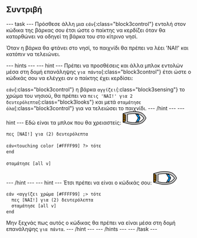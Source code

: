 ## Συντριβή

\--- task \--- Πρόσθεσε άλλη μια `εάν`{:class="block3control"} εντολή στον κώδικα της βάρκας σου έτσι ώστε ο παίκτης να κερδίζει όταν θα κατορθώνει να οδηγεί τη βάρκα του στο κίτρινο νησί.

Όταν η βάρκα θα φτάνει στο νησί, το παιχνίδι θα πρέπει να λέει 'ΝΑΙ!' και κατόπιν να τελειώνει.

\--- hints \--- \--- hint \--- Πρέπει να προσθέσεις και άλλα μπλοκ εντολών μέσα στη δομή επανάληψης `για πάντα`{:class="block3control"} έτσι ώστε ο κώδικάς σου να ελέγχει αν ο παίκτης έχει κερδίσει:

`εάν`{:class="block3control"} η βάρκα `αγγίζει`{:class="block3sensing"} το χρώμα του νησιού, θα πρέπει να `πεις 'ΝΑΙ!' για 2 δευτερόλεπτα`{:class="block3looks"} και μετά `σταμάτησε όλα`{:class="block3control"} για να τελειώσει το παιχνίδι. \--- /hint \--- \--- hint \--- Εδώ είναι τα μπλοκ που θα χρειαστείς: ![χαρακτήρας-βάρκα](images/boat_resize.png)

```blocks3
πες [ΝΑΙ!] για (2) δευτερόλεπτα

εάν<touching color [#FFFF99] ?> τότε
end

σταμάτησε [all v]

```

\--- /hint \--- \--- hint \--- Έτσι πρέπει να είναι ο κώδικάς σου: ![χαρακτήρας-βάρκα](images/boat_resize.png)

```blocks3
εάν <αγγίζει χρώμα [#FFFF99] ;> τότε 
  πες [ΝΑΙ!] για (2) δευτερόλεπτα
  σταμάτησε [all v]
end
```

Μην ξεχνάς πως αυτός ο κώδικας θα πρέπει να είναι μέσα στη δομή επανάληψης `για πάντα`. \--- /hint \--- \--- /hints \--- \--- /task \---